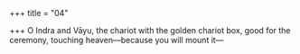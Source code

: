 +++
title = "04"

+++
O Indra and Vāyu, the chariot with the golden chariot box, good for the  ceremony,
touching heaven—because you will mount it—